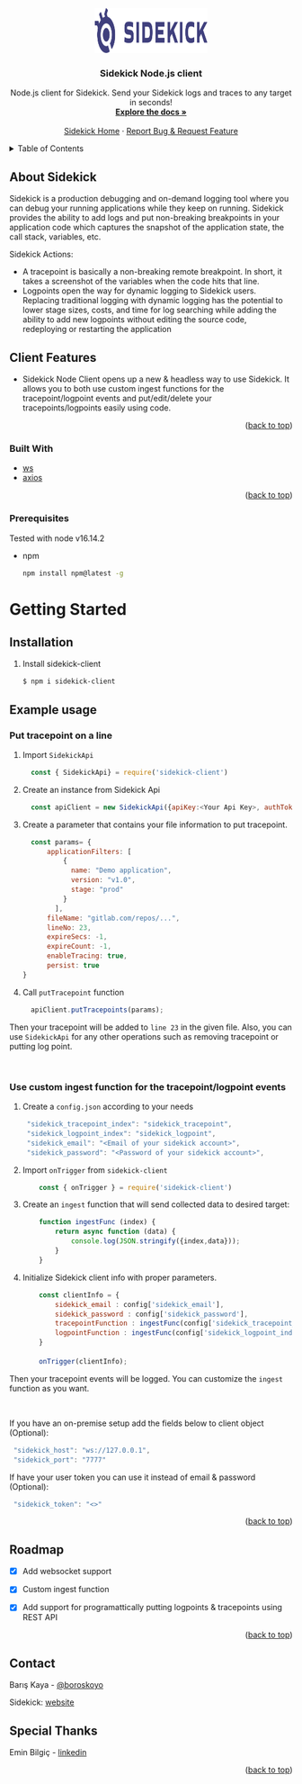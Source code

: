 <div id="top"></div>


<!-- PROJECT SHIELDS -->

<!-- PROJECT LOGO -->
<br />
<div align="center">
  <a href="https://www.runsidekick.com">
    <img src="Sidekick_Logo.svg" alt="Logo" width="200" height="80">
  </a>


  <h3 align="center">Sidekick Node.js client</h3>

  <p align="center">
    Node.js client for Sidekick. Send your Sidekick logs and traces to any target in seconds!
    <br />
    <a href="https://docs.runsidekick.com/"><strong>Explore the docs »</strong></a>
    <br />
    <br />
    <a href="https://www.runsidekick.com">Sidekick Home</a>
    ·
    <a href="https://www.runsidekick.com/contact-us">Report Bug & Request Feature</a>
  </p>
</div>



<!-- TABLE OF CONTENTS -->
<details>
  <summary>Table of Contents</summary>
  <ol>
    <li>
      <a href="#about-the-recipe">About</a>
      <ul>
        <li><a href="#built-with">Built With</a></li>
      </ul>
    </li>
    <li>
      <a href="#getting-started">Getting Started</a>
      <ul>
        <li><a href="#prerequisites">Prerequisites</a></li>
        <li><a href="#installation">Installation</a></li>
        <li><a href="#example-usage">Example Usage</a></li>
      </ul>
    </li>
    <li><a href="#roadmap">Roadmap</a></li>
    <li><a href="#contact">Contact</a></li>
  </ol>
</details>



<!-- ABOUT THE PROJECT -->
## About Sidekick

Sidekick is a production debugging and on-demand logging tool where you can debug your running applications while they keep on running. Sidekick provides the ability to add logs and put non-breaking breakpoints in your application code which captures the snapshot of the application state, the call stack, variables, etc.

Sidekick Actions:
* A tracepoint is basically a non-breaking remote breakpoint. In short, it takes a screenshot of the variables when the code hits that line.
* Logpoints open the way for dynamic logging to Sidekick users. Replacing traditional logging with dynamic logging has the potential to lower stage sizes, costs, and time for log searching while adding the ability to add new logpoints without editing the source code, redeploying or restarting the application
## Client Features

* Sidekick Node Client opens up a new & headless way to use Sidekick. It allows you to both use custom ingest functions for the tracepoint/logpoint events and put/edit/delete your tracepoints/logpoints easily using code.


<p align="right">(<a href="#top">back to top</a>)</p>



### Built With

* [ws](https://github.com/websockets/ws)
* [axios](https://github.com/axios/axios)

<p align="right">(<a href="#top">back to top</a>)</p>


### Prerequisites

Tested with node v16.14.2
* npm
  ```sh
  npm install npm@latest -g
  ```


<!-- GETTING STARTED -->
# Getting Started


## Installation

1. Install sidekick-client
   ```sh 
   $ npm i sidekick-client
   ```

## Example usage


###  Put tracepoint on a line
  1. Import `SidekickApi`  
      ```js
        const { SidekickApi} = require('sidekick-client')
      ```

  2. Create an instance from Sidekick Api
      ```js
        const apiClient = new SidekickApi({apiKey:<Your Api Key>, authToken:<Your Account Token>});

      ```
  3. Create a parameter that contains your file information to put tracepoint.
      ```js  
        const params= {
            applicationFilters: [
                {
                  name: "Demo application",
                  version: "v1.0",
                  stage: "prod"
                }
              ],
            fileName: "gitlab.com/repos/...",
            lineNo: 23,
            expireSecs: -1,
            expireCount: -1,
            enableTracing: true,
            persist: true
      }

      ```
  4. Call `putTracepoint` function
      ```js
        apiClient.putTracepoints(params);
      ```

  Then your tracepoint will be added to `line 23` in the given file. Also, you can use `SidekickApi` for any other operations such as removing tracepoint or putting log point.

<br>




### Use custom ingest function for the tracepoint/logpoint events


1. Create a `config.json` according to your needs
   ```js
    "sidekick_tracepoint_index": "sidekick_tracepoint",
    "sidekick_logpoint_index": "sidekick_logpoint",
    "sidekick_email": "<Email of your sidekick account>",
    "sidekick_password": "<Password of your sidekick account>",
   ```


2. Import `onTrigger` from `sidekick-client`
    
    ```js
        const { onTrigger } = require('sidekick-client')
    ```
3. Create an `ingest` function that will send collected data to desired target:
    ```js
        function ingestFunc (index) {
            return async function (data) {
                console.log(JSON.stringify({index,data}));
            }
        }
    ```

4. Initialize Sidekick client info with proper parameters.
    
    ```js
        const clientInfo = {
            sidekick_email : config['sidekick_email'], 
            sidekick_password : config['sidekick_password'], 
            tracepointFunction : ingestFunc(config['sidekick_tracepoint_index']),
            logpointFunction : ingestFunc(config['sidekick_logpoint_index'])
        }

        onTrigger(clientInfo);
     ```

Then your tracepoint events will be logged. You can customize the `ingest` function as you want.


<br>

  If you have an on-premise setup add the fields below to client object (Optional):

   ```js
    "sidekick_host": "ws://127.0.0.1",
    "sidekick_port": "7777"
   ```

  If have your user token you can use it instead of email & password (Optional):

   ```js
    "sidekick_token": "<>"
   ```


 

<p align="right">(<a href="#top">back to top</a>)</p>



<!-- ROADMAP -->
## Roadmap

- [x] Add websocket support
- [x] Custom ingest function
- [x] Add support for programattically putting logpoints & tracepoints using REST API



<p align="right">(<a href="#top">back to top</a>)</p>


<!-- CONTACT -->
## Contact

Barış Kaya - [@boroskoyo](https://twitter.com/boroskoyo)

Sidekick: [website](https://www.runsidekick.com)

## Special Thanks
Emin Bilgiç - [linkedin](https://www.linkedin.com/in/eminbilgic/)

<p align="right">(<a href="#top">back to top</a>)</p>

